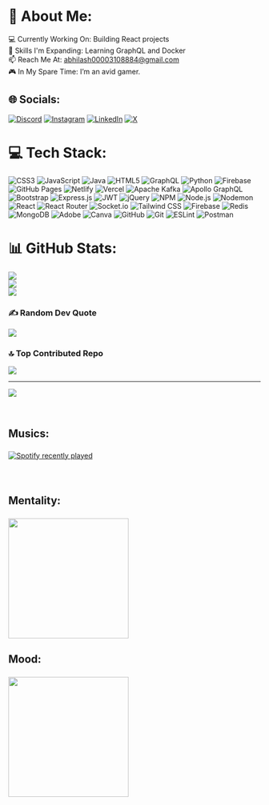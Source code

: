 # 💫 About Me:
💻 Currently Working On: Building React projects<br/>
🌱 Skills I'm Expanding: Learning GraphQL and Docker<br/>
📫 Reach Me At: abhilash00003108884@gmail.com<br/>
🎮 In My Spare Time: I’m an avid gamer.
<br/>


## 🌐 Socials:
[![Discord](https://img.shields.io/badge/Discord-%237289DA.svg?style=for-the-badge&logo=discord&logoColor=white)](https://discord.gg/9b3BtKPu)
[![Instagram](https://img.shields.io/badge/Instagram-%23E4405F.svg?style=for-the-badge&logo=Instagram&logoColor=white)](https://instagram.com/me_nobody107)
[![LinkedIn](https://img.shields.io/badge/LinkedIn-%230077B5.svg?style=for-the-badge&logo=linkedin&logoColor=white)](https://linkedin.com/in/abhilash107)
[![X](https://img.shields.io/badge/X-black.svg?style=for-the-badge&logo=X&logoColor=white)](https://x.com/@AbhilashMi73503)
<br/>


# 💻 Tech Stack:
![CSS3](https://img.shields.io/badge/CSS3-%231572B6.svg?style=for-the-badge&logo=css3&logoColor=white)
![JavaScript](https://img.shields.io/badge/JavaScript-%23323330.svg?style=for-the-badge&logo=javascript&logoColor=%23F7DF1E)
![Java](https://img.shields.io/badge/Java-%23ED8B00.svg?style=for-the-badge&logo=openjdk&logoColor=white)
![HTML5](https://img.shields.io/badge/HTML5-%23E34F26.svg?style=for-the-badge&logo=html5&logoColor=white)
![GraphQL](https://img.shields.io/badge/GraphQL-E10098?style=for-the-badge&logo=graphql&logoColor=white)
![Python](https://img.shields.io/badge/Python-3670A0?style=for-the-badge&logo=python&logoColor=ffdd54)
![Firebase](https://img.shields.io/badge/Firebase-%23039BE5.svg?style=for-the-badge&logo=firebase)
![GitHub Pages](https://img.shields.io/badge/GitHub%20Pages-121013?style=for-the-badge&logo=github&logoColor=white)
![Netlify](https://img.shields.io/badge/Netlify-%23000000.svg?style=for-the-badge&logo=netlify&logoColor=#00C7B7)
![Vercel](https://img.shields.io/badge/Vercel-%23000000.svg?style=for-the-badge&logo=vercel&logoColor=white)
![Apache Kafka](https://img.shields.io/badge/Apache%20Kafka-000?style=for-the-badge&logo=apachekafka)
![Apollo GraphQL](https://img.shields.io/badge/Apollo%20GraphQL-311C87?style=for-the-badge&logo=apollo-graphql)
![Bootstrap](https://img.shields.io/badge/Bootstrap-%238511FA.svg?style=for-the-badge&logo=bootstrap&logoColor=white)
![Express.js](https://img.shields.io/badge/Express.js-%23404d59.svg?style=for-the-badge&logo=express&logoColor=%2361DAFB)
![JWT](https://img.shields.io/badge/JWT-black?style=for-the-badge&logo=JSON%20web%20tokens)
![jQuery](https://img.shields.io/badge/jQuery-%230769AD.svg?style=for-the-badge&logo=jquery&logoColor=white)
![NPM](https://img.shields.io/badge/NPM-%23CB3837.svg?style=for-the-badge&logo=npm&logoColor=white)
![Node.js](https://img.shields.io/badge/Node.js-6DA55F?style=for-the-badge&logo=node.js&logoColor=white)
![Nodemon](https://img.shields.io/badge/Nodemon-%23323330.svg?style=for-the-badge&logo=nodemon&logoColor=%BBDEAD)
![React](https://img.shields.io/badge/React-%2320232a.svg?style=for-the-badge&logo=react&logoColor=%2361DAFB)
![React Router](https://img.shields.io/badge/React%20Router-CA4245?style=for-the-badge&logo=react-router&logoColor=white)
![Socket.io](https://img.shields.io/badge/Socket.io-black?style=for-the-badge&logo=socket.io&badgeColor=010101)
![Tailwind CSS](https://img.shields.io/badge/Tailwind%20CSS-%2338B2AC.svg?style=for-the-badge&logo=tailwind-css&logoColor=white)
![Firebase](https://img.shields.io/badge/Firebase-a08021?style=for-the-badge&logo=firebase&logoColor=ffcd34)
![Redis](https://img.shields.io/badge/Redis-%23DD0031.svg?style=for-the-badge&logo=redis&logoColor=white)
![MongoDB](https://img.shields.io/badge/MongoDB-%234ea94b.svg?style=for-the-badge&logo=mongodb&logoColor=white)
![Adobe](https://img.shields.io/badge/Adobe-%23FF0000.svg?style=for-the-badge&logo=adobe&logoColor=white)
![Canva](https://img.shields.io/badge/Canva-%2300C4CC.svg?style=for-the-badge&logo=Canva&logoColor=white)
![GitHub](https://img.shields.io/badge/GitHub-%23121011.svg?style=for-the-badge&logo=github&logoColor=white)
![Git](https://img.shields.io/badge/Git-%23F05033.svg?style=for-the-badge&logo=git&logoColor=white)
![ESLint](https://img.shields.io/badge/ESLint-4B3263?style=for-the-badge&logo=eslint&logoColor=white)
![Postman](https://img.shields.io/badge/Postman-FF6C37?style=for-the-badge&logo=postman&logoColor=white)
<br/>




# 📊 GitHub Stats:
![](https://github-readme-stats.vercel.app/api?username=Abhilash107&theme=radical&hide_border=false&include_all_commits=true&count_private=true)<br/>
![](https://github-readme-streak-stats.herokuapp.com/?user=Abhilash107&theme=radical&hide_border=false)<br/>
![](https://github-readme-stats.vercel.app/api/top-langs/?username=Abhilash107&theme=radical&hide_border=false&include_all_commits=true&count_private=true&layout=compact)
<br/>

### ✍️ Random Dev Quote
![](https://quotes-github-readme.vercel.app/api?type=horizontal&theme=radical)
<br/>

### 🔝 Top Contributed Repo
![](https://github-contributor-stats.vercel.app/api?username=Abhilash107&limit=5&theme=dark&combine_all_yearly_contributions=true)

---
[![](https://visitcount.itsvg.in/api?id=Abhilash107&icon=1&color=0)](https://visitcount.itsvg.in)


<br/>
<h2 align="left">Musics:</h2>

###

<div align="left">
  <a href="https://open.spotify.com/user/yr5mt0nycywyy2pdl0kl6dawc">
    <img src="https://spotify-recently-played-readme.vercel.app/api?user=yr5mt0nycywyy2pdl0kl6dawc&count=3&unique=true" alt="Spotify recently played"  />
  </a>
</div>


###
<br/>


  <h2 align="left">Mentality:</h2>

###

<div > 
  <img height="240"  src="https://media0.giphy.com/media/v1.Y2lkPTc5MGI3NjExa2wzM3J3dmZqaHk3eDAxbWlqbTFnYTZ5NTltNzlrOXl4ZGduODhwbyZlcD12MV9naWZzX3NlYXJjaCZjdD1n/l0NwGpoOVLTAyUJSo/200.webp"  />
</div>  

<h2 align="left">Mood:</h2>

###

<div > 
   <img height="240"   src="https://media.tenor.com/O4v4VltfZH4AAAAM/deadpool-dance.gif" />
</div>  







###




###

